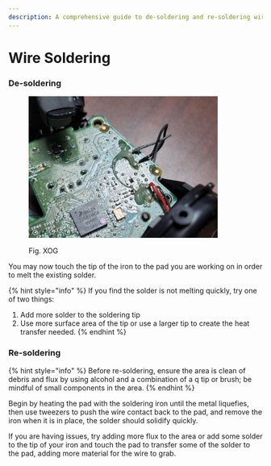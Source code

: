 ```yaml
---
description: A comprehensive guide to de-soldering and re-soldering wires to a pad.
---
```


# Wire Soldering

### De-soldering



<figure><img src="../.gitbook/assets/index-7_3.jpg" alt="" width="375"><figcaption><p>Fig. XOG</p></figcaption></figure>

You may now touch the tip of the iron to the pad you are working on in order to melt the existing solder.&#x20;

{% hint style="info" %}
If you find the solder is not melting quickly, try one of two things:

1. Add more solder to the soldering tip
2. Use more surface area of the tip or use a larger tip to create the heat transfer needed.
{% endhint %}

### Re-soldering

{% hint style="info" %}
Before re-soldering, ensure the area is clean of debris and flux by using alcohol and a combination of a q tip or brush; be mindful of small components in the area.&#x20;
{% endhint %}

Begin by heating the pad with the soldering iron until the metal liquefies, then use tweezers to push the wire contact back to the pad, and remove the iron when it is in place, the solder should solidify quickly.&#x20;

If you are having issues, try adding more flux to the area or add some solder to the tip of your iron and touch the pad to transfer some of the solder to the pad, adding more material for the wire to grab.&#x20;
